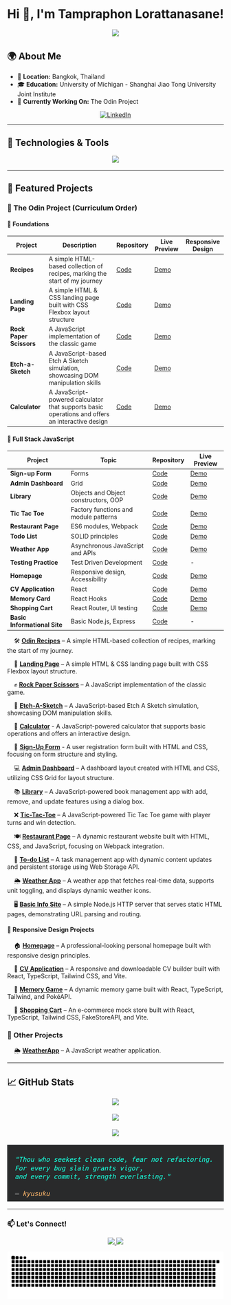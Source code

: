 # Hi 👋, I'm Tampraphon Lorattanasane!  

<p align="center">
  <img src="https://readme-typing-svg.herokuapp.com?font=Fira+Code&size=22&duration=2500&pause=1000&color=F70000&center=true&vCenter=true&width=500&lines=Software+Developer;Enthusiastic+Learner;Tech+Explorer" />
</p>

## 🌍 About Me  

- 📍 **Location:** Bangkok, Thailand  
- 🎓 **Education:** University of Michigan - Shanghai Jiao Tong University Joint Institute  
- 🚀 **Currently Working On:** The Odin Project  

<p align="center">
  <a href="https://www.linkedin.com/in/tampraphon-lorattanasane">
    <img src="https://upload.wikimedia.org/wikipedia/commons/c/ca/LinkedIn_logo_initials.png" width="50" alt="LinkedIn" />
  </a>
</p>

---

## 🔧 Technologies & Tools  

<p align="center">
  <img src="https://skillicons.dev/icons?i=postman,express,nodejs,vitest,vercel,tailwind,react,vite,webpack,npm,jest,ts,js,css,html,cpp,c,matlab,git,github,vscode,linux,arduino,latex" />
</p>

---

## 📌 Featured Projects  

### 🌟 The Odin Project (Curriculum Order)

#### 🎈 Foundations

| Project                 | Description                                                                                     | Repository                                             | Live Preview                                           | Responsive Design |
| ----------------------- | ----------------------------------------------------------------------------------------------- | ------------------------------------------------------ | ------------------------------------------------------ | ----------------- |
| **Recipes**             | A simple HTML-based collection of recipes, marking the start of my journey                      | [Code](https://github.com/kyusuku/odin-recipes)        | [Demo](https://kyusuku.github.io/odin-recipes/)        | 
| **Landing Page**        | A simple HTML & CSS landing page built with CSS Flexbox layout structure                        | [Code](https://github.com/kyusuku/landing-page)        | [Demo](https://kyusuku.github.io/landing-page/)        | 
| **Rock Paper Scissors** | A JavaScript implementation of the classic game                                                 | [Code](https://github.com/kyusuku/rock-paper-scissors) | [Demo](https://kyusuku.github.io/rock-paper-scissors/) |   
| **Etch-a-Sketch**       | A JavaScript-based Etch A Sketch simulation, showcasing DOM manipulation skills                 | [Code](https://github.com/kyusuku/etch-a-sketch)       | [Demo](https://kyusuku.github.io/etch-a-sketch/)       | 
| **Calculator**          | A JavaScript-powered calculator that supports basic operations and offers an interactive design | [Code](https://github.com/kyusuku/calculator)          | [Demo](https://kyusuku.github.io/calculator/)          |             

#### 🚀 Full Stack JavaScript

| Project                      | Topic                                 | Repository                                              | Live Preview                                            |
| ---------------------------- | ------------------------------------- | ------------------------------------------------------- | ------------------------------------------------------- |   
| **Sign-up Form**             | Forms                                 | [Code](https://github.com/kyusuku/sign-up-form)         | [Demo](https://kyusuku.github.io/sign-up-form/)         |
| **Admin Dashboard**          | Grid                                  | [Code](https://github.com/kyusuku/admin-dashboard)      | [Demo](https://kyusuku.github.io/admin-dashboard/)      | 
| **Library**                  | Objects and Object constructors, OOP  | [Code](https://github.com/kyusuku/library)              | [Demo](https://kyusuku.github.io/library/)              | 
| **Tic Tac Toe**              | Factory functions and module patterns | [Code](https://github.com/kyusuku/tic-tac-toe)          | [Demo](https://kyusuku.github.io/tic-tac-toe/)          | 
| **Restaurant Page**          | ES6 modules, Webpack                  | [Code](https://github.com/kyusuku/restaurant-page)      | [Demo](https://kyusuku.github.io/restaurant-page/)      | 
| **Todo List**                | SOLID principles                      | [Code](https://github.com/kyusuku/to-do-list)           | [Demo](https://kyusuku.github.io/to-do-list/)           | 
| **Weather App**              | Asynchronous JavaScript and APIs      | [Code](https://github.com/kyusuku/weather-app)          | [Demo](https://kyusuku.github.io/weather-app/)          | 
| **Testing Practice**         | Test Driven Development               | [Code](https://github.com/kyusuku/testing-practice)     | -                                                       | 
| **Homepage**                 | Responsive design, Accessibility      | [Code](https://github.com/kyusuku/homepage)             | [Demo](https://kyusuku.github.io/homepage/)             | 
| **CV Application**           | React                                 | [Code](https://github.com/kyusuku/cv-application)       | [Demo](https://kyusuku-cv-maker.vercel.app/)            | 
| **Memory Card**              | React Hooks                           | [Code](https://github.com/kyusuku/memory-card)          | [Demo](https://kyusuku-memory-card.vercel.app/)         | 
| **Shopping Cart**            | React Router, UI testing              | [Code](https://github.com/kyusuku/shopping-cart)        | [Demo](https://threadware.vercel.app/)                  | 
| **Basic Informational Site** | Basic Node.js, Express                | [Code](https://github.com/kyusuku/basic-info-site)      | -                                                       | 

&nbsp;&nbsp;&nbsp;&nbsp;🛠 **[Odin Recipes](https://github.com/kyusuku/odin-recipes)** – A simple HTML-based collection of recipes, marking the start of my journey.  

&nbsp;&nbsp;&nbsp;&nbsp;📄 **[Landing Page](https://github.com/kyusuku/landing-page)** – A simple HTML & CSS landing page built with CSS Flexbox layout structure.  

&nbsp;&nbsp;&nbsp;&nbsp;✊ **[Rock Paper Scissors](https://github.com/kyusuku/rock-paper-scissors)** – A JavaScript implementation of the classic game.  

&nbsp;&nbsp;&nbsp;&nbsp;🎨 **[Etch-A-Sketch](https://github.com/kyusuku/etch-a-sketch)** – A JavaScript-based Etch A Sketch simulation, showcasing DOM manipulation skills.

&nbsp;&nbsp;&nbsp;&nbsp;🧮 **[Calculator](https://github.com/kyusuku/calculator)** - A JavaScript-powered calculator that supports basic operations and offers an interactive design.

&nbsp;&nbsp;&nbsp;&nbsp;📝 **[Sign-Up Form](https://github.com/kyusuku/sign-up-form)** - A user registration form built with HTML and CSS, focusing on form structure and styling.

&nbsp;&nbsp;&nbsp;&nbsp;💻 **[Admin Dashboard](https://github.com/kyusuku/admin-dashboard)** – A dashboard layout created with HTML and CSS, utilizing CSS Grid for layout structure.

&nbsp;&nbsp;&nbsp;&nbsp;📚 **[Library](https://github.com/kyusuku/library)** – A JavaScript-powered book management app with add, remove, and update features using a dialog box.

&nbsp;&nbsp;&nbsp;&nbsp;❌ **[Tic-Tac-Toe](https://github.com/kyusuku/tic-tac-toe)** – A JavaScript-powered Tic Tac Toe game with player turns and win detection.

&nbsp;&nbsp;&nbsp;&nbsp;🍽️ **[Restaurant Page](https://github.com/kyusuku/restaurant-page)** – A dynamic restaurant website built with HTML, CSS, and JavaScript, focusing on Webpack integration.

&nbsp;&nbsp;&nbsp;&nbsp;📝 **[To-do List](https://github.com/kyusuku/to-do-list)** – A task management app with dynamic content updates and persistent storage using Web Storage API.

&nbsp;&nbsp;&nbsp;&nbsp;🌦 **[Weather App](https://github.com/kyusuku/weather-app)** – A weather app that fetches real-time data, supports unit toggling, and displays dynamic weather icons.

&nbsp;&nbsp;&nbsp;&nbsp;🖥️ **[Basic Info Site](https://github.com/kyusuku/basic-info-site)** – A simple Node.js HTTP server that serves static HTML pages, demonstrating URL parsing and routing.

#### 📱 **Responsive Design Projects**

&nbsp;&nbsp;&nbsp;&nbsp;🏠 **[Homepage](https://github.com/kyusuku/homepage)** – A professional-looking personal homepage built with responsive design principles.

&nbsp;&nbsp;&nbsp;&nbsp;📄 **[CV Application](https://github.com/kyusuku/cv-application)** – A responsive and downloadable CV builder built with React, TypeScript, Tailwind CSS, and Vite.

&nbsp;&nbsp;&nbsp;&nbsp;🧠 **[Memory Game](https://github.com/kyusuku/memory-card)** – A dynamic memory game built with React, TypeScript, Tailwind, and PokéAPI. 

&nbsp;&nbsp;&nbsp;&nbsp;🧵 **[Shopping Cart](https://github.com/kyusuku/shopping-cart)** – An e-commerce mock store built with React, TypeScript, Tailwind CSS, FakeStoreAPI, and Vite.

### 🚀 Other Projects  

&nbsp;&nbsp;&nbsp;&nbsp;🌦 **[WeatherApp](https://github.com/kyusuku/WeatherApp)** – A JavaScript weather application.  

---

## 📈 GitHub Stats  

<p align="center">
  <img src="https://github-readme-stats.vercel.app/api/top-langs/?username=kyusuku&theme=radical&hide_border=false&include_all_commits=false&count_private=false&layout=compact" />
  <br><br/>
  <img src="https://github-readme-stats.vercel.app/api?username=kyusuku&show_icons=true&theme=radical" height="150" />
  <br><br/>
  <img src="https://nirzak-streak-stats.vercel.app/?user=kyusuku&theme=radical&hide_border=false" />
  <br></br>
  <img src="./devquote.png" />
</p>

---

### 📫 Let's Connect!  
<p align="center">
  <a href="mailto:t.lorattanasane@gmail.com">
    <img src="https://img.shields.io/badge/Email-D14836?style=for-the-badge&logo=gmail&logoColor=white" />
  </a>
  <a href="https://www.linkedin.com/in/tampraphon-lorattanasane">
    <img src="https://img.shields.io/badge/LinkedIn-0077B5?style=for-the-badge&logo=linkedin&logoColor=white" />
  </a>
</p>

![snake gif](https://github.com/kyusuku/kyusuku/blob/output/github-snake-dark.svg)
